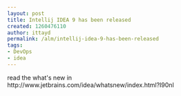 ```yaml
---
layout: post
title: Intellij IDEA 9 has been released
created: 1260476110
author: ittayd
permalink: /alm/intellij-idea-9-has-been-released
tags:
- DevOps
- idea
---
```

<p>read the what's new in http://www.jetbrains.com/idea/whatsnew/index.html?I90nl</p>
<p>&nbsp;</p>
<p>&nbsp;</p>
